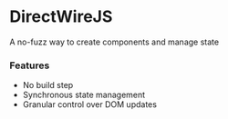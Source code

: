 # DirectWireJS
A no-fuzz way to create components and manage state

### Features
- No build step
- Synchronous state management
- Granular control over DOM updates
